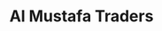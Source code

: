 ---
title: "Al Mustafa Traders"
url: /karachi/al-mustafa-traders-sarah-apartments-gulzar-e-hijri-sector-17-b-gulzar-e-hijri-scheme-33/
shop: shop
---